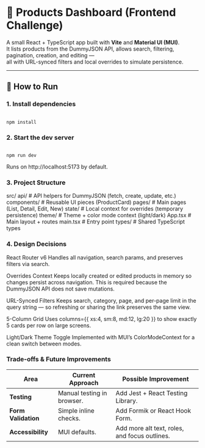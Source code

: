 
# 🛒 Products Dashboard (Frontend Challenge)

A small React + TypeScript app built with **Vite** and **Material UI (MUI)**.  
It lists products from the DummyJSON API, allows search, filtering, pagination, creation, and editing —  
all with URL-synced filters and local overrides to simulate persistence.

---

## 🚀 How to Run

### 1. Install dependencies

````console

npm install

````

### 2. Start the dev server

````console

npm run dev

````
Runs on http://localhost:5173 by default.

### 3. Project Structure

src/
    api/                # API helpers for DummyJSON (fetch, create, update, etc.)
    components/         # Reusable UI pieces (ProductCard)
    pages/              # Main pages (List, Detail, Edit, New)
    state/              # Local context for overrides (temporary persistence)
    theme/              # Theme + color mode context (light/dark)
    App.tsx             # Main layout + routes
    main.tsx            # Entry point
    types/              # Shared TypeScript types

### 4. Design Decisions

React Router v6
Handles all navigation, search params, and preserves filters via search.

Overrides Context
Keeps locally created or edited products in memory so changes persist across navigation.
This is required because the DummyJSON API does not save mutations.

URL-Synced Filters
Keeps search, category, page, and per-page limit in the query string —
so refreshing or sharing the link preserves the same view.

5-Column Grid
Uses columns={{ xs:4, sm:8, md:12, lg:20 }} to show exactly 5 cards per row on large screens.

Light/Dark Theme Toggle
Implemented with MUI’s ColorModeContext for a clean switch between modes.

### Trade-offs & Future Improvements

| Area                 | Current Approach               | Possible Improvement                                |
| -------------------- | ------------------------------ | --------------------------------------------------- |
| **Testing**          | Manual testing in browser.     | Add Jest + React Testing Library.                   |
| **Form Validation**  | Simple inline checks.          | Add Formik or React Hook Form.                      |
| **Accessibility**    | MUI defaults.                  | Add more alt text, roles, and focus outlines.       |

